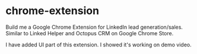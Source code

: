 # chrome-extension
Build me a Google Chrome Extension for LinkedIn lead generation/sales. Similar to Linked Helper and Octopus CRM on Google Chrome Store.

I have added UI part of this extension.
I showed it's working on demo video.
